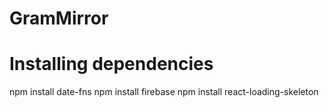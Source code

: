 # GramMirror

# Installing dependencies
npm install date-fns
npm install firebase
npm install react-loading-skeleton 